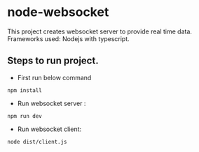 # node-websocket
This project creates websocket server to provide real time data.
Frameworks used: Nodejs with typescript.

## Steps to run project.

- First run below command
```
npm install
```

- Run websocket server :
```
npm run dev
```

- Run websocket client:
```
node dist/client.js
```
